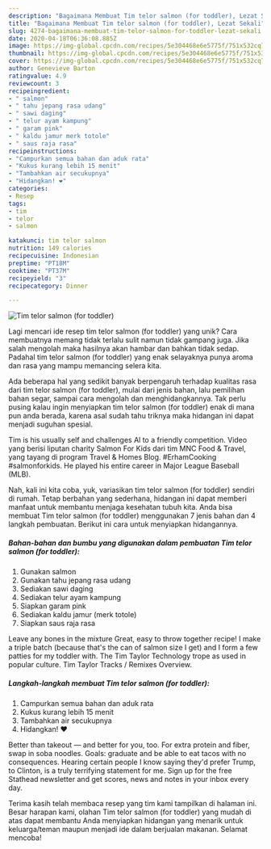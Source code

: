 ```yaml
---
description: "Bagaimana Membuat Tim telor salmon (for toddler), Lezat Sekali"
title: "Bagaimana Membuat Tim telor salmon (for toddler), Lezat Sekali"
slug: 4274-bagaimana-membuat-tim-telor-salmon-for-toddler-lezat-sekali
date: 2020-04-18T06:36:08.885Z
image: https://img-global.cpcdn.com/recipes/5e304468e6e5775f/751x532cq70/tim-telor-salmon-for-toddler-foto-resep-utama.jpg
thumbnail: https://img-global.cpcdn.com/recipes/5e304468e6e5775f/751x532cq70/tim-telor-salmon-for-toddler-foto-resep-utama.jpg
cover: https://img-global.cpcdn.com/recipes/5e304468e6e5775f/751x532cq70/tim-telor-salmon-for-toddler-foto-resep-utama.jpg
author: Genevieve Barton
ratingvalue: 4.9
reviewcount: 3
recipeingredient:
- " salmon"
- " tahu jepang rasa udang"
- " sawi daging"
- " telur ayam kampung"
- " garam pink"
- " kaldu jamur merk totole"
- " saus raja rasa"
recipeinstructions:
- "Campurkan semua bahan dan aduk rata"
- "Kukus kurang lebih 15 menit"
- "Tambahkan air secukupnya"
- "Hidangkan! ❤️"
categories:
- Resep
tags:
- tim
- telor
- salmon

katakunci: tim telor salmon 
nutrition: 149 calories
recipecuisine: Indonesian
preptime: "PT18M"
cooktime: "PT37M"
recipeyield: "3"
recipecategory: Dinner

---
```



![Tim telor salmon (for toddler)](https://img-global.cpcdn.com/recipes/5e304468e6e5775f/751x532cq70/tim-telor-salmon-for-toddler-foto-resep-utama.jpg)

Lagi mencari ide resep tim telor salmon (for toddler) yang unik? Cara membuatnya memang tidak terlalu sulit namun tidak gampang juga. Jika salah mengolah maka hasilnya akan hambar dan bahkan tidak sedap. Padahal tim telor salmon (for toddler) yang enak selayaknya punya aroma dan rasa yang mampu memancing selera kita.

Ada beberapa hal yang sedikit banyak berpengaruh terhadap kualitas rasa dari tim telor salmon (for toddler), mulai dari jenis bahan, lalu pemilihan bahan segar, sampai cara mengolah dan menghidangkannya. Tak perlu pusing kalau ingin menyiapkan tim telor salmon (for toddler) enak di mana pun anda berada, karena asal sudah tahu triknya maka hidangan ini dapat menjadi suguhan spesial.

Tim is his usually self and challenges Al to a friendly competition. Video yang berisi liputan charity Salmon For Kids dari tim MNC Food &amp; Travel, yang tayang di program Travel &amp; Homes Blog. #ErhamCooking #salmonforkids. He played his entire career in Major League Baseball (MLB).


Nah, kali ini kita coba, yuk, variasikan tim telor salmon (for toddler) sendiri di rumah. Tetap berbahan yang sederhana, hidangan ini dapat memberi manfaat untuk membantu menjaga kesehatan tubuh kita. Anda bisa membuat Tim telor salmon (for toddler) menggunakan 7 jenis bahan dan 4 langkah pembuatan. Berikut ini cara untuk menyiapkan hidangannya.

<!--inarticleads1-->

##### Bahan-bahan dan bumbu yang digunakan dalam pembuatan Tim telor salmon (for toddler):

1. Gunakan  salmon
1. Gunakan  tahu jepang rasa udang
1. Sediakan  sawi daging
1. Sediakan  telur ayam kampung
1. Siapkan  garam pink
1. Sediakan  kaldu jamur (merk totole)
1. Siapkan  saus raja rasa


Leave any bones in the mixture Great, easy to throw together recipe! I make a triple batch (because that&#39;s the can of salmon size I get) and I form a few patties for my toddler with. The Tim Taylor Technology trope as used in popular culture. Tim Taylor Tracks / Remixes Overview. 

<!--inarticleads2-->

##### Langkah-langkah membuat Tim telor salmon (for toddler):

1. Campurkan semua bahan dan aduk rata
1. Kukus kurang lebih 15 menit
1. Tambahkan air secukupnya
1. Hidangkan! ❤️


Better than takeout — and better for you, too. For extra protein and fiber, swap in soba noodles. Goals: graduate and be able to eat tacos with no consequences. Hearing certain people I know saying they&#39;d prefer Trump, to Clinton, is a truly terrifying statement for me. Sign up for the free Stathead newsletter and get scores, news and notes in your inbox every day. 

Terima kasih telah membaca resep yang tim kami tampilkan di halaman ini. Besar harapan kami, olahan Tim telor salmon (for toddler) yang mudah di atas dapat membantu Anda menyiapkan hidangan yang menarik untuk keluarga/teman maupun menjadi ide dalam berjualan makanan. Selamat mencoba!

